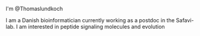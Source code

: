 I'm @Thomaslundkoch

I am a Danish bioinformatician currently working as a postdoc in the Safavi-lab. 
I am interested in peptide signaling molecules and evolution 
